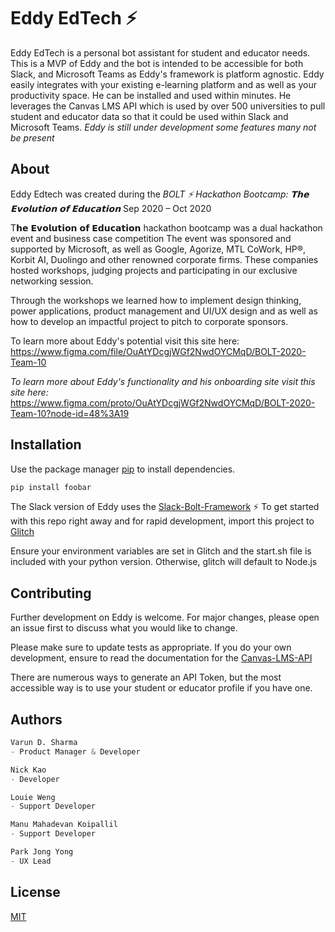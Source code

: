 # Eddy EdTech ⚡️

Eddy EdTech is a personal bot assistant for student and educator needs. This is a MVP of Eddy and the bot is intended to be accessible for both Slack, and Microsoft Teams as Eddy's framework is platform agnostic. Eddy easily integrates with your existing e-learning platform and as well as your productivity space. He can be installed and used within minutes. He leverages the Canvas LMS API which is used by over 500 universities to pull student and educator data so that it could be used within Slack and Microsoft Teams.
*Eddy is still under development some features many not be present*



## About
Eddy Edtech was created during the *BOLT ⚡️ Hackathon Bootcamp: 𝗧𝗵𝗲 𝗘𝘃𝗼𝗹𝘂𝘁𝗶𝗼𝗻 𝗼𝗳 𝗘𝗱𝘂𝗰𝗮𝘁𝗶𝗼𝗻*
Sep 2020 – Oct 2020

T𝗵𝗲 𝗘𝘃𝗼𝗹𝘂𝘁𝗶𝗼𝗻 𝗼𝗳 𝗘𝗱𝘂𝗰𝗮𝘁𝗶𝗼𝗻 hackathon bootcamp was a dual hackathon event and business case competition The event was sponsored and supported by Microsoft, as well as Google, Agorize, MTL CoWork, HP®, Korbit AI, Duolingo and other renowned corporate firms. These companies hosted workshops, judging projects and participating in our exclusive networking session.⠀

Through the workshops we learned how to implement design thinking, power applications, product management and UI/UX design and as well as how to develop an impactful project to pitch to corporate sponsors.

To learn more about Eddy's potential visit this site here:
https://www.figma.com/file/OuAtYDcgjWGf2NwdOYCMqD/BOLT-2020-Team-10

*To learn more about Eddy's functionality and his onboarding site visit this site here:* 
https://www.figma.com/proto/OuAtYDcgjWGf2NwdOYCMqD/BOLT-2020-Team-10?node-id=48%3A19

## Installation

Use the package manager [pip](https://pip.pypa.io/en/stable/) to install dependencies.

```bash
pip install foobar
```
The Slack version of Eddy uses the [Slack-Bolt-Framework](https://slack.dev/bolt-python/tutorial/getting-started) ⚡️
To get started with this repo right away and for rapid development, import this project to [Glitch](https://glitch.com/)

Ensure your environment variables are set in Glitch and the start.sh file is included with your python version. Otherwise, glitch will default to Node.js


## Contributing

Further development on Eddy is welcome. For major changes, please open an issue first to discuss what you would like to change.

Please make sure to update tests as appropriate.
If you do your own development, ensure to read the documentation for the [Canvas-LMS-API](https://canvas.instructure.com/doc/api/)

There are numerous ways to generate an API Token, but the most accessible way is to use your student or educator profile if you have one.

## Authors

```python
Varun D. Sharma 
- Product Manager & Developer

Nick Kao 
- Developer

Louie Weng 
- Support Developer

Manu Mahadevan Koipallil  
- Support Developer 

Park Jong Yong 
- UX Lead
```

## License
[MIT](https://choosealicense.com/licenses/mit/)